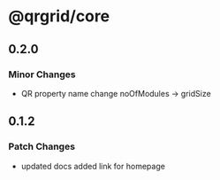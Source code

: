 # @qrgrid/core

## 0.2.0

### Minor Changes

- QR property name change noOfModules -> gridSize

## 0.1.2

### Patch Changes

- updated docs added link for homepage
